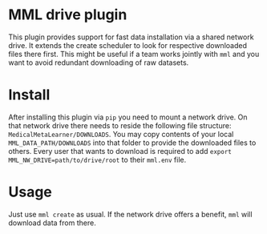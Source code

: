 # MML drive plugin

This plugin provides support for fast data installation via a shared network drive. It extends the create scheduler 
to look for respective downloaded files there first. This might be useful if a team works jointly with `mml` and you 
want to avoid redundant downloading of raw datasets.  

# Install

After installing this plugin via `pip` you need to mount a network drive. On that network drive there needs to reside 
the following file structure: `MedicalMetaLearner/DOWNLOADS`. You may copy contents of your local 
`MML_DATA_PATH/DOWNLOADS` into that folder to provide the downloaded files to others. Every user that wants to download 
is required to add `export MML_NW_DRIVE=path/to/drive/root` to their `mml.env` file.

# Usage

Just use `mml create` as usual. If the network drive offers a benefit, `mml` will download data from there.